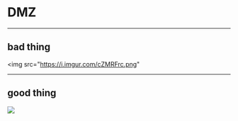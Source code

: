 # DMZ

---

## bad thing
<img src="https://i.imgur.com/cZMRFrc.png"

---

## good thing
<img src="https://i.imgur.com/wa4y0qV.png">
